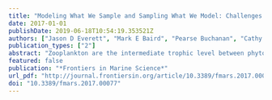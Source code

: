 ```yaml
---
title: "Modeling What We Sample and Sampling What We Model: Challenges for Zooplankton Model Assessment"
date: 2017-01-01
publishDate: 2019-06-18T10:54:19.353521Z
authors: ["Jason D Everett", "Mark E Baird", "Pearse Buchanan", "Cathy Bulman", "Claire Davies", "Ryan Downie", "Chris Griffiths", "Ryan Heneghan", "Rudy J Kloser", "Leonardo Laiolo", "Ana Lara-Lopez", "Hector Lozano-Montes", "Richard J Matear", "Felicity McEnnulty", "Barbara Robson", "Wayne Rochester", "Jenny Skerratt", "James A Smith", "Joanna Strzelecki", "Iain M Suthers", "Kerrie M Swadling", "Paul van Ruth", "Anthony J Richardson"]
publication_types: ["2"]
abstract: "Zooplankton are the intermediate trophic level between phytoplankton and fish, and are an important component of carbon and nutrient cycles, accounting for a large proportion of the energy transfer to pelagic fishes and the deep ocean. Given zooplankton's importance, models need to adequately represent zooplankton dynamics. A major obstacle, though, is the lack of model assessment. Here we try and stimulate the assessment of zooplankton in models by filling three gaps. The first is that many zooplankton observationalists are unfamiliar with the biogeochemical, ecosystem, size-based and individual-based models that have zooplankton functional groups, so we describe their primary uses and how each typically represents zooplankton. The second gap is that many modelers are unaware of the zooplankton data that are available, and are unaccustomed to the different zooplankton sampling systems, so we describe the main sampling platforms and discuss their strengths and weaknesses for model assessment. Filling these gaps in our understanding of models and observations provides the necessary context to address the last gap—a blueprint for model assessment of zooplankton. We detail two ways that zooplankton biomass/abundance observations can be used to assess models: data wrangling that transforms observations to be more similar to model output; and observation models that transform model outputs to be more like observations. We hope that this review will encourage greater assessment of zooplankton in models and ultimately improve the representation of their dynamics."
featured: false
publication: "*Frontiers in Marine Science*"
url_pdf: "http://journal.frontiersin.org/article/10.3389/fmars.2017.00077/full"
doi: "10.3389/fmars.2017.00077"
---
```


